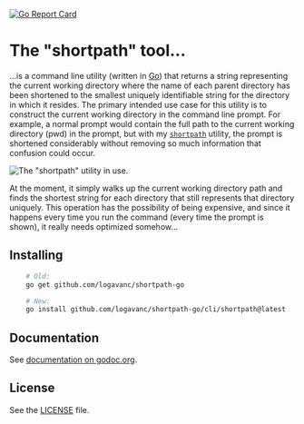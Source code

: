 <!---
[![GoDoc](https://godoc.org/github.com/logavanc/largs?status.svg)](https://godoc.org/github.com/logavanc/largs)
[![Build Status](https://travis-ci.org/logavanc/largs.svg?branch=master)](https://travis-ci.org/logavanc/largs)
[![Coverage Status](https://img.shields.io/coveralls/logavanc/largs.svg)](https://coveralls.io/r/logavanc/largs)
-->
[![Go Report Card](https://goreportcard.com/badge/github.com/logavanc/shortpath-go)](https://goreportcard.com/report/github.com/logavanc/shortpath-go)


The "shortpath" tool...
======================

...is a command line utility (written in [Go](http://golang.org)) that returns a string representing the current working directory where the name of each parent directory has been shortened to the smallest uniquely identifiable string for the directory in which it resides. The primary intended use case for this utility is to construct the current working directory in the command line prompt.  For example, a normal prompt would contain the full path to the current working directory (pwd) in the prompt, but with my [`shortpath`](https://github.com/logavanc/shortpath-go) utility, the prompt is shortened considerably without removing so much information that confusion could occur.

![The "shortpath" utility in use.](/images/example.png)


At the moment, it simply walks up the current working directory path and finds the shortest string for each directory that still represents that directory uniquely.  This operation has the possibility of being expensive, and since it happens every time you run the command (every time the prompt is shown), it really needs optimized somehow...

Installing
----------

```bash
    # Old:
    go get github.com/logavanc/shortpath-go

    # New:
    go install github.com/logavanc/shortpath-go/cli/shortpath@latest
```

Documentation
-------------

See [documentation on godoc.org](https://godoc.org/github.com/logavanc/shortpath-go).

License
-------

See the [LICENSE](LICENSE) file.
